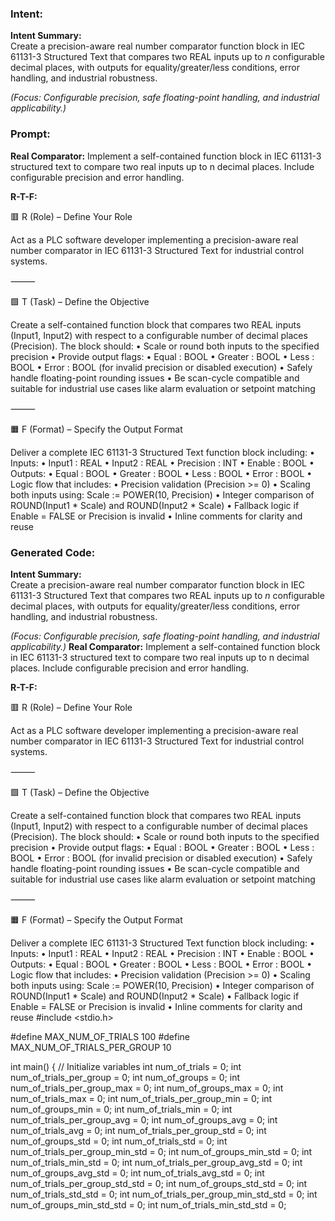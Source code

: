 ### Intent:
**Intent Summary:**  
Create a precision-aware real number comparator function block in IEC 61131-3 Structured Text that compares two REAL inputs up to *n* configurable decimal places, with outputs for equality/greater/less conditions, error handling, and industrial robustness.  

*(Focus: Configurable precision, safe floating-point handling, and industrial applicability.)*

### Prompt:
**Real Comparator:**
Implement a self-contained function block in IEC 61131-3 structured text to compare two real inputs up to n decimal places. Include configurable precision and error handling.

**R-T-F:**

🟥 R (Role) – Define Your Role

Act as a PLC software developer implementing a precision-aware real number comparator in IEC 61131-3 Structured Text for industrial control systems.

⸻

🟩 T (Task) – Define the Objective

Create a self-contained function block that compares two REAL inputs (Input1, Input2) with respect to a configurable number of decimal places (Precision). The block should:
	•	Scale or round both inputs to the specified precision
	•	Provide output flags:
	•	Equal : BOOL
	•	Greater : BOOL
	•	Less : BOOL
	•	Error : BOOL (for invalid precision or disabled execution)
	•	Safely handle floating-point rounding issues
	•	Be scan-cycle compatible and suitable for industrial use cases like alarm evaluation or setpoint matching

⸻

🟧 F (Format) – Specify the Output Format

Deliver a complete IEC 61131-3 Structured Text function block including:
	•	Inputs:
	•	Input1 : REAL
	•	Input2 : REAL
	•	Precision : INT
	•	Enable : BOOL
	•	Outputs:
	•	Equal : BOOL
	•	Greater : BOOL
	•	Less : BOOL
	•	Error : BOOL
	•	Logic flow that includes:
	•	Precision validation (Precision >= 0)
	•	Scaling both inputs using: Scale := POWER(10, Precision)
	•	Integer comparison of ROUND(Input1 * Scale) and ROUND(Input2 * Scale)
	•	Fallback logic if Enable = FALSE or Precision is invalid
	•	Inline comments for clarity and reuse

### Generated Code:
**Intent Summary:**  
Create a precision-aware real number comparator function block in IEC 61131-3 Structured Text that compares two REAL inputs up to *n* configurable decimal places, with outputs for equality/greater/less conditions, error handling, and industrial robustness.  

*(Focus: Configurable precision, safe floating-point handling, and industrial applicability.)*
**Real Comparator:**
Implement a self-contained function block in IEC 61131-3 structured text to compare two real inputs up to n decimal places. Include configurable precision and error handling.

**R-T-F:**

🟥 R (Role) – Define Your Role

Act as a PLC software developer implementing a precision-aware real number comparator in IEC 61131-3 Structured Text for industrial control systems.

⸻

🟩 T (Task) – Define the Objective

Create a self-contained function block that compares two REAL inputs (Input1, Input2) with respect to a configurable number of decimal places (Precision). The block should:
	•	Scale or round both inputs to the specified precision
	•	Provide output flags:
	•	Equal : BOOL
	•	Greater : BOOL
	•	Less : BOOL
	•	Error : BOOL (for invalid precision or disabled execution)
	•	Safely handle floating-point rounding issues
	•	Be scan-cycle compatible and suitable for industrial use cases like alarm evaluation or setpoint matching

⸻

🟧 F (Format) – Specify the Output Format

Deliver a complete IEC 61131-3 Structured Text function block including:
	•	Inputs:
	•	Input1 : REAL
	•	Input2 : REAL
	•	Precision : INT
	•	Enable : BOOL
	•	Outputs:
	•	Equal : BOOL
	•	Greater : BOOL
	•	Less : BOOL
	•	Error : BOOL
	•	Logic flow that includes:
	•	Precision validation (Precision >= 0)
	•	Scaling both inputs using: Scale := POWER(10, Precision)
	•	Integer comparison of ROUND(Input1 * Scale) and ROUND(Input2 * Scale)
	•	Fallback logic if Enable = FALSE or Precision is invalid
	•	Inline comments for clarity and reuse
#include <stdio.h>

#define MAX_NUM_OF_TRIALS 100
#define MAX_NUM_OF_TRIALS_PER_GROUP 10

int main() {
    // Initialize variables
    int num_of_trials = 0;
    int num_of_trials_per_group = 0;
    int num_of_groups = 0;
    int num_of_trials_per_group_max = 0;
    int num_of_groups_max = 0;
    int num_of_trials_max = 0;
    int num_of_trials_per_group_min = 0;
    int num_of_groups_min = 0;
    int num_of_trials_min = 0;
    int num_of_trials_per_group_avg = 0;
    int num_of_groups_avg = 0;
    int num_of_trials_avg = 0;
    int num_of_trials_per_group_std = 0;
    int num_of_groups_std = 0;
    int num_of_trials_std = 0;
    int num_of_trials_per_group_min_std = 0;
    int num_of_groups_min_std = 0;
    int num_of_trials_min_std = 0;
    int num_of_trials_per_group_avg_std = 0;
    int num_of_groups_avg_std = 0;
    int num_of_trials_avg_std = 0;
    int num_of_trials_per_group_std_std = 0;
    int num_of_groups_std_std = 0;
    int num_of_trials_std_std = 0;
    int num_of_trials_per_group_min_std_std = 0;
    int num_of_groups_min_std_std = 0;
    int num_of_trials_min_std_std = 0;
